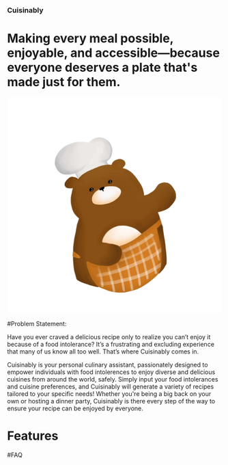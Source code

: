 <p align="center">

### Cuisinably
# Making every meal possible, enjoyable, and accessible—because everyone deserves a plate that's made just for them.

![alt text](public/images/bear-chef.png)

</p>

#Problem Statement:

Have you ever craved a delicious recipe only to realize you can’t enjoy it because of a food intolerance? It’s a frustrating and excluding experience that many of us know all too well. That’s where Cuisinably comes in.

Cuisinably is your personal culinary assistant, passionately designed to empower individuals with food intolerences to enjoy diverse and delicious cuisines from around the world, safely. Simply input your food intolerances and cuisine preferences, and Cuisinably will generate a variety of recipes tailored to your specific needs! Whether you're being a big back on your own or hosting a dinner party, Cuisinably is there every step of the way to ensure your recipe can be enjoyed by everyone. 

# Features

#FAQ


